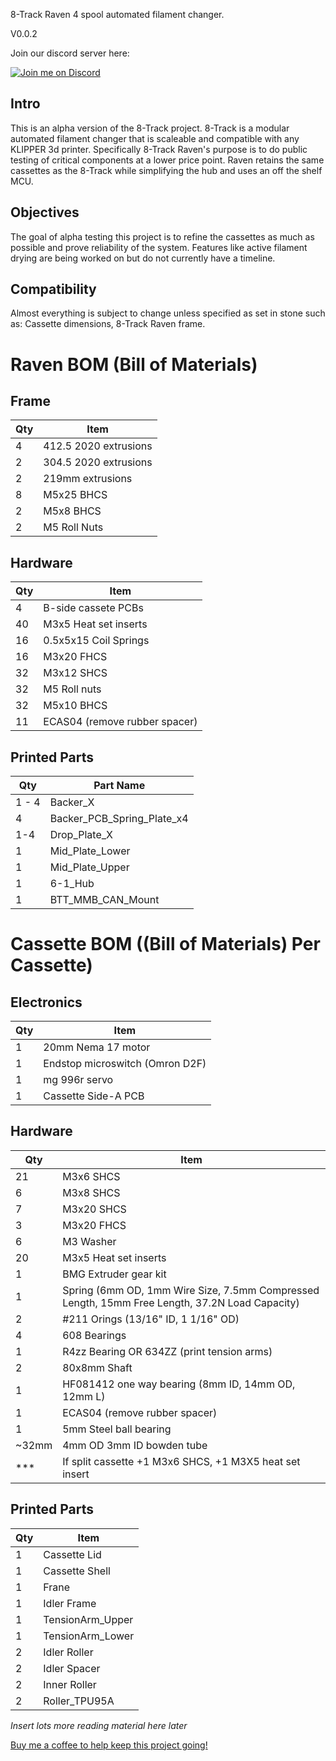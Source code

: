 8-Track Raven 4 spool automated filament changer.

V0.0.2

Join our discord server here:

[![Join me on Discord](https://discord.com/api/guilds/1229586267671629945/widget.png?style=banner2)](https://discord.gg/eT8zc3bvPR)


## Intro

This is an alpha version of the 8-Track project.
8-Track is a modular automated filament changer that is scaleable and compatible with any KLIPPER 3d printer.
Specifically 8-Track Raven's purpose is to do public testing of critical components at a lower price point.
Raven retains the same cassettes as the 8-Track while simplifying the hub and uses an off the shelf MCU.

## Objectives
The goal of alpha testing this project is to refine the cassettes as much as possible and prove reliability of the system.
Features like active filament drying are being worked on but do not currently have a timeline.

## Compatibility
Almost everything is subject to change unless specified as set in stone such as:
Cassette dimensions, 8-Track Raven frame.

# Raven BOM (Bill of Materials)

## Frame
| Qty | Item                  |
|-----|-----------------------|
| 4   | 412.5 2020 extrusions |
| 2   | 304.5 2020 extrusions |
| 2   | 219mm extrusions      |
| 8   | M5x25 BHCS            |
| 2   | M5x8 BHCS             |
| 2   | M5 Roll Nuts          |

## Hardware
| Qty | Item                          |
|-----|-------------------------------|
| 4   | B-side cassete PCBs           |
| 40  | M3x5 Heat set inserts         |
| 16  | 0.5x5x15 Coil Springs         |
| 16  | M3x20 FHCS                    |
| 32  | M3x12 SHCS                    |
| 32  | M5 Roll nuts                  |
| 32  | M5x10 BHCS                    |
| 11  | ECAS04 (remove rubber spacer) |

## Printed Parts
| Qty    | Part Name                     |
|--------|-------------------------------|
| 1 - 4  | Backer_X                      |
|   4    | Backer_PCB_Spring_Plate_x4    |
| 1-4    | Drop_Plate_X                  |
| 1      | Mid_Plate_Lower               |
| 1      | Mid_Plate_Upper               |
| 1      | 6-1_Hub                       |
| 1      | BTT_MMB_CAN_Mount             |

# Cassette BOM ((Bill of Materials)  Per Cassette)

## Electronics
| Qty | Item                            |
|-----|---------------------------------|
| 1   | 20mm Nema 17 motor              |
| 1   | Endstop microswitch (Omron D2F) |
| 1   | mg 996r servo                   |
| 1   | Cassette Side-A PCB             |

## Hardware
|  Qty  | Item                                                                                           |
|-------|------------------------------------------------------------------------------------------------|
|  21   | M3x6 SHCS                                                                                      |
|  6    | M3x8 SHCS                                                                                      |
|  7    | M3x20 SHCS                                                                                     |
|  3    | M3x20 FHCS                                                                                     |
|  6    | M3 Washer                                                                                      |
|  20   | M3x5 Heat set inserts                                                                          |
|  1    | BMG Extruder gear kit                                                                          |
|  1    | Spring (6mm OD, 1mm Wire Size, 7.5mm Compressed Length, 15mm Free Length, 37.2N Load Capacity) |
|  2    | #211 Orings (13/16" ID, 1 1/16" OD)                                                            |
|  4    | 608 Bearings                                                                                   |
|  1    | R4zz Bearing OR 634ZZ (print tension arms)                                                     |
|  2    | 80x8mm Shaft                                                                                   |
|  1    | HF081412 one way bearing (8mm ID, 14mm OD, 12mm L)                                             |
|  1    | ECAS04 (remove rubber spacer)                                                                  |
|  1    | 5mm Steel ball bearing                                                                         |
| ~32mm | 4mm OD 3mm ID bowden tube                                                                      |
| ***   | If split cassette +1 M3x6 SHCS, +1 M3X5 heat set insert                                        |

## Printed Parts
| Qty | Item                  |
|-----|-----------------------|
| 1   | Cassette Lid          |
| 1   | Cassette Shell        |
| 1   | Frane                 |
| 1   | Idler Frame           |
| 1   | TensionArm_Upper      |
| 1   | TensionArm_Lower      |
| 2   | Idler Roller          |
| 2   | Idler Spacer          |
| 2   | Inner Roller          |
| 2   | Roller_TPU95A         |

*Insert lots more reading material here *later**

[Buy me a coffee to help keep this project going!](https://buymeacoffee.com/armoredturtle)
